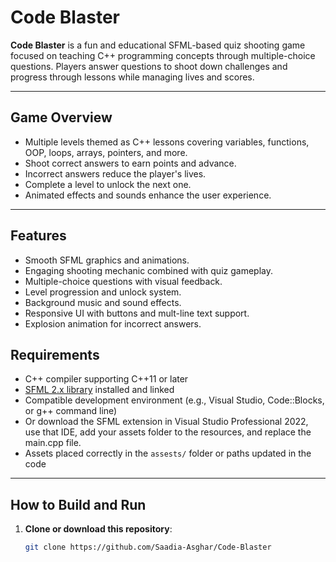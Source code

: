 # Code Blaster

**Code Blaster** is a fun and educational SFML-based quiz shooting game focused on teaching C++ programming concepts through multiple-choice questions. Players answer questions to shoot down challenges and progress through lessons while managing lives and scores.

---

## Game Overview

- Multiple levels themed as C++ lessons covering variables, functions, OOP, loops, arrays, pointers, and more.
- Shoot correct answers to earn points and advance.
- Incorrect answers reduce the player's lives.
- Complete a level to unlock the next one.
- Animated effects and sounds enhance the user experience.

---

## Features

- Smooth SFML graphics and animations.
- Engaging shooting mechanic combined with quiz gameplay.
- Multiple-choice questions with visual feedback.
- Level progression and unlock system.
- Background music and sound effects.
- Responsive UI with buttons and mult-line text support.
- Explosion animation for incorrect answers.

## Requirements

- C++ compiler supporting C++11 or later
- [SFML 2.x library](https://www.sfml-dev.org/download.php) installed and linked
- Compatible development environment (e.g., Visual Studio, Code::Blocks, or g++ command line)
- Or download the SFML extension in Visual Studio Professional 2022, use that IDE, add your assets folder to the resources, and replace the main.cpp file.
- Assets placed correctly in the `assests/` folder or paths updated in the code

---

## How to Build and Run

1. **Clone or download this repository**:
   ```bash
   git clone https://github.com/Saadia-Asghar/Code-Blaster
   
